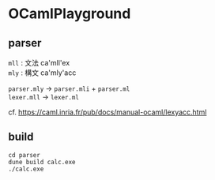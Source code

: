 # OCamlPlayground

## parser

` mll ` : 文法 ca'mll'ex  
` mly ` : 構文 ca'mly'acc  

`parser.mly` -> `parser.mli` + `parser.ml`  
`lexer.mll` -> `lexer.ml`  

cf. https://caml.inria.fr/pub/docs/manual-ocaml/lexyacc.html

## build

```console
cd parser
dune build calc.exe
./calc.exe
```
